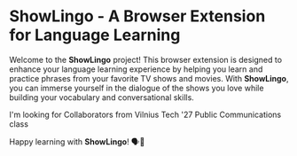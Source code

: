 # ShowLingo - A Browser Extension for Language Learning

Welcome to the **ShowLingo** project! This browser extension is designed to enhance your language learning experience by helping you learn and practice phrases from your favorite TV shows and movies. With **ShowLingo**, you can immerse yourself in the dialogue of the shows you love while building your vocabulary and conversational skills.

I'm looking for Collaborators from Vilnius Tech '27 Public Communications class

<!--
## Table of Contents >

- [Features](#features)
- [Installation](#installation)
- [Usage](#usage)
- [Contributing](#contributing)
- [License](#license)
- [Contact](#contact)

## Features

- **Phrase Extraction**: Automatically extracts phrases from the show you're watching.
- **Flashcard System**: Create flashcards for new phrases and review them later.
- **Audio Pronunciation**: Hear the correct pronunciation of phrases by native speakers.
- **Contextual Learning**: Learn phrases in context, improving retention and understanding.
- **Progress Tracking**: Monitor your learning progress over time.
- **User-Friendly Interface**: Easy to use with a clean and intuitive design.

## Installation

To install the **ShowLingo** browser extension, follow these steps:

1. Download the latest version of the extension from the [Releases](https://github.com/username/[Project-Name]/releases) page.
2. Open your browser and navigate to the Extensions settings (usually found under More Tools > Extensions).
3. Enable "Developer mode" in the top right corner.
4. Click on "Load unpacked" and select the folder where you downloaded the **ShowLingo** extension.
5. The extension should now be installed and ready to use!

## Usage

Once you have installed the extension, follow these steps to start learning phrases:

1. Open your favorite streaming platform and select a show or movie.
2. While watching, click on the **ShowLingo** icon in your browser toolbar.
3. The extension will automatically extract phrases from the dialogue.
4. Click on any phrase to hear its pronunciation and add it to your flashcards.
5. Review your flashcards regularly to enhance your learning experience.

## Contributing

We welcome contributions from the community! If you'd like to help improve **ShowLingo**, please follow these steps:

1. Fork the repository.
2. Create a new branch (`git checkout -b feature-name`).
3. Make your changes and commit them (`git commit -m 'Add some feature'`).
4. Push to the branch (`git push origin feature-name`).
5. Open a Pull Request.

Please ensure your code follows our [Code of Conduct](CODE_OF_CONDUCT.md) and [Contribution Guidelines](CONTRIBUTING.md).

## License

This project is licensed under the MIT License. See the [LICENSE](LICENSE) file for details.

## Contact

For inquiries, suggestions, or support, please contact us at [support@example.com](mailto:support@example.com).

---
-->
Happy learning with **ShowLingo**! 🗣️🎉 


